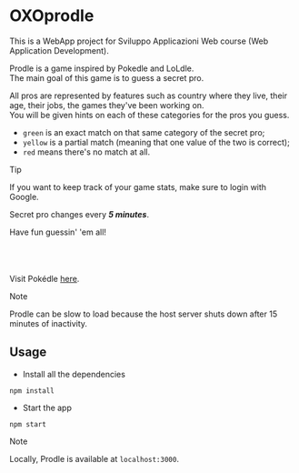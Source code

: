 # OXOprodle

This is a WebApp project for Sviluppo Applicazioni Web course (Web Application Development).<br>

Prodle is a game inspired by Pokedle and LoLdle.<br>
The main goal of this game is to guess a secret pro.<br>

All pros are represented by features such as country where they live, their age, their jobs, the games they've been working on.<br>
You will be given hints on each of these categories for the pros you guess.<br>

- `green` is an exact match on that same category of the secret pro;<br>
- `yellow` is a partial match (meaning that one value of the two is correct);<br>
- `red` means there's no match at all.<br>

> [!TIP]
> If you want to keep track of your game stats, make sure to login with Google.<br>

Secret pro changes every **_5 minutes_**.<br>

Have fun guessin' 'em all!<br><br><br><br>

Visit Pokédle [here](https://pokedle.onrender.com/).<br>

> [!NOTE]
> Prodle can be slow to load because the host server shuts down after 15 minutes of inactivity.

## Usage

- Install all the dependencies

```
npm install
```

- Start the app

```
npm start
```

> [!NOTE]
> Locally, Prodle is available at `localhost:3000`.
